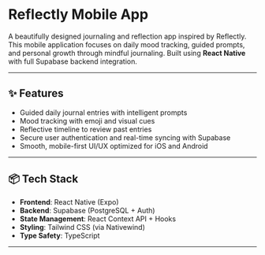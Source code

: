 # Reflectly Mobile App

A beautifully designed journaling and reflection app inspired by Reflectly. This mobile application focuses on daily mood tracking, guided prompts, and personal growth through mindful journaling. Built using **React Native** with full Supabase backend integration.

---

## ✨ Features

- Guided daily journal entries with intelligent prompts
- Mood tracking with emoji and visual cues
- Reflective timeline to review past entries
- Secure user authentication and real-time syncing with Supabase
- Smooth, mobile-first UI/UX optimized for iOS and Android

---

## 📦 Tech Stack

- **Frontend**: React Native (Expo)
- **Backend**: Supabase (PostgreSQL + Auth)
- **State Management**: React Context API + Hooks
- **Styling**: Tailwind CSS (via Nativewind)
- **Type Safety**: TypeScript

---
